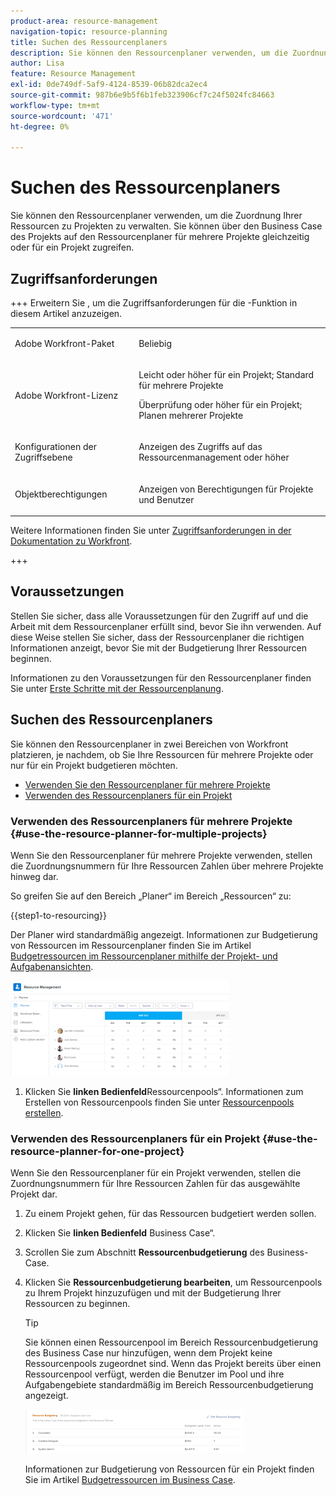 ```yaml
---
product-area: resource-management
navigation-topic: resource-planning
title: Suchen des Ressourcenplaners
description: Sie können den Ressourcenplaner verwenden, um die Zuordnung Ihrer Ressourcen zu Projekten zu verwalten. Sie können über den Business Case des Projekts auf den Ressourcenplaner für mehrere Projekte gleichzeitig oder für ein Projekt zugreifen.
author: Lisa
feature: Resource Management
exl-id: 0de749df-5af9-4124-8539-06b82dca2ec4
source-git-commit: 987b6e9b5f6b1feb323906cf7c24f5024fc84663
workflow-type: tm+mt
source-wordcount: '471'
ht-degree: 0%

---
```


# Suchen des Ressourcenplaners

<!--
<p data-mc-conditions="QuicksilverOrClassic.Draft mode">(This came off this article: draft that content in the article when this comes live: /Content/Resource Mgmt/Resource Planning/get-started-resource-planner.html)</p>
-->

Sie können den Ressourcenplaner verwenden, um die Zuordnung Ihrer Ressourcen zu Projekten zu verwalten. Sie können über den Business Case des Projekts auf den Ressourcenplaner für mehrere Projekte gleichzeitig oder für ein Projekt zugreifen.

## Zugriffsanforderungen

+++ Erweitern Sie , um die Zugriffsanforderungen für die -Funktion in diesem Artikel anzuzeigen.

<table style="table-layout:auto"> 
 <col> 
 <col> 
 <tbody> 
  <tr> 
   <td>Adobe Workfront-Paket</td> 
   <td><p>Beliebig</p></td>
  </tr> 
  <tr> 
   <td>Adobe Workfront-Lizenz</td> 
   <td><p>Leicht oder höher für ein Projekt; Standard für mehrere Projekte</p>
       <p>Überprüfung oder höher für ein Projekt; Planen mehrerer Projekte</p></td>
  </tr> 
  <tr> 
   <td>Konfigurationen der Zugriffsebene</td> 
   <td> <p>Anzeigen des Zugriffs auf das Ressourcenmanagement oder höher</p> </td> 
  </tr> 
  <tr> 
   <td>Objektberechtigungen</td> 
   <td> <p>Anzeigen von Berechtigungen für Projekte und Benutzer </p> </td> 
  </tr> 
 </tbody> 
</table>

Weitere Informationen finden Sie unter [Zugriffsanforderungen in der Dokumentation zu Workfront](/help/quicksilver/administration-and-setup/add-users/access-levels-and-object-permissions/access-level-requirements-in-documentation.md).

+++

## Voraussetzungen

Stellen Sie sicher, dass alle Voraussetzungen für den Zugriff auf und die Arbeit mit dem Ressourcenplaner erfüllt sind, bevor Sie ihn verwenden. Auf diese Weise stellen Sie sicher, dass der Ressourcenplaner die richtigen Informationen anzeigt, bevor Sie mit der Budgetierung Ihrer Ressourcen beginnen.

Informationen zu den Voraussetzungen für den Ressourcenplaner finden Sie unter [Erste Schritte mit der Ressourcenplanung](../../resource-mgmt/resource-planning/get-started-resource-planning.md).

## Suchen des Ressourcenplaners

Sie können den Ressourcenplaner in zwei Bereichen von Workfront platzieren, je nachdem, ob Sie Ihre Ressourcen für mehrere Projekte oder nur für ein Projekt budgetieren möchten.

* [Verwenden Sie den Ressourcenplaner für mehrere Projekte](#use-the-resource-planner-for-multiple-projects)
* [Verwenden des Ressourcenplaners für ein Projekt](#use-the-resource-planner-for-one-project)

### Verwenden des Ressourcenplaners für mehrere Projekte {#use-the-resource-planner-for-multiple-projects}

Wenn Sie den Ressourcenplaner für mehrere Projekte verwenden, stellen die Zuordnungsnummern für Ihre Ressourcen Zahlen über mehrere Projekte hinweg dar.

So greifen Sie auf den Bereich „Planer“ im Bereich „Ressourcen“ zu:

{{step1-to-resourcing}}

Der Planer wird standardmäßig angezeigt.  Informationen zur Budgetierung von Ressourcen im Ressourcenplaner finden Sie im Artikel [Budgetressourcen im Ressourcenplaner mithilfe der Projekt- und Aufgabenansichten](../../resource-mgmt/resource-planning/budget-resources-project-role-views-resource-planner.md).

![Ressourcenplaner als Standard](assets/qs-resource-management-area-with-planner-as-default-350x152.png)

1. Klicken Sie **linken Bedienfeld**&#x200B;Ressourcenpools“.
Informationen zum Erstellen von Ressourcenpools finden Sie unter [Ressourcenpools erstellen](../../resource-mgmt/resource-planning/resource-pools/create-resource-pools.md).

### Verwenden des Ressourcenplaners für ein Projekt {#use-the-resource-planner-for-one-project}

Wenn Sie den Ressourcenplaner für ein Projekt verwenden, stellen die Zuordnungsnummern für Ihre Ressourcen Zahlen für das ausgewählte Projekt dar.

1. Zu einem Projekt gehen, für das Ressourcen budgetiert werden sollen.
1. Klicken Sie **linken Bedienfeld** Business Case“.
1. Scrollen Sie zum Abschnitt **Ressourcenbudgetierung** des Business-Case.
1. Klicken Sie **Ressourcenbudgetierung bearbeiten**, um Ressourcenpools zu Ihrem Projekt hinzuzufügen und mit der Budgetierung Ihrer Ressourcen zu beginnen.

   >[!TIP]
   >
   >Sie können einen Ressourcenpool im Bereich Ressourcenbudgetierung des Business Case nur hinzufügen, wenn dem Projekt keine Ressourcenpools zugeordnet sind. Wenn das Projekt bereits über einen Ressourcenpool verfügt, werden die Benutzer im Pool und ihre Aufgabengebiete standardmäßig im Bereich Ressourcenbudgetierung angezeigt.

   ![Ressourcenbudgetierung](assets/resource-budgeting-area-on-project-350x70.png)

   Informationen zur Budgetierung von Ressourcen für ein Projekt finden Sie im Artikel [Budgetressourcen im Business Case](../../manage-work/projects/define-a-business-case/budget-resources-in-business-case.md).
